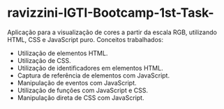 # ravizzini-IGTI-Bootcamp-1st-Task-
Aplicação para a visualização de cores a partir da escala RGB, utilizando HTML, CSS e JavaScript puro.
Conceitos trabalhados:

- Utilização de elementos HTML.
- Utilização de CSS.
- Utilização de identificadores em elementos HTML.
- Captura de referência de elementos com JavaScript.
- Manipulação de eventos com JavaScript.
- Utilização de funções com JavaScript e CSS.
- Manipulação direta de CSS com JavaScript.


